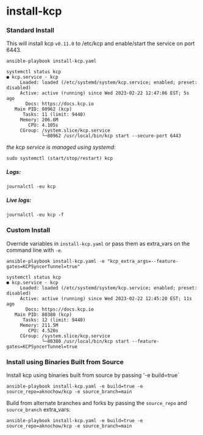 # install-kcp

### Standard Install

This will install kcp `v0.11.0` to /etc/kcp and enable/start the service on port 6443.

`ansible-playbook install-kcp.yaml`
```
systemctl status kcp
● kcp.service - kcp
     Loaded: loaded (/etc/systemd/system/kcp.service; enabled; preset: disabled)
     Active: active (running) since Wed 2023-02-22 12:47:06 EST; 5s ago
       Docs: https://docs.kcp.io
   Main PID: 80962 (kcp)
      Tasks: 11 (limit: 9440)
     Memory: 206.6M
        CPU: 4.105s
     CGroup: /system.slice/kcp.service
             └─80962 /usr/local/bin/kcp start --secure-port 6443
```
_the kcp service is managed using systemd:_

`sudo systemctl (start/stop/restart) kcp`

##### Logs:
`journalctl -eu kcp`
##### Live logs:
`journalctl -eu kcp -f`


### Custom Install

Override variables in `install-kcp.yaml` or pass them as extra_vars on the command line with `-e`.

`ansible-playbook install-kcp.yaml -e "kcp_extra_args=--feature-gates=KCPSyncerTunnel=true"`
```
systemctl status kcp
● kcp.service - kcp
     Loaded: loaded (/etc/systemd/system/kcp.service; enabled; preset: disabled)
     Active: active (running) since Wed 2023-02-22 12:45:20 EST; 11s ago
       Docs: https://docs.kcp.io
   Main PID: 80380 (kcp)
      Tasks: 12 (limit: 9440)
     Memory: 211.5M
        CPU: 4.520s
     CGroup: /system.slice/kcp.service
             └─80380 /usr/local/bin/kcp start --feature-gates=KCPSyncerTunnel=true
```

### Install using Binaries Built from Source

Install kcp using binaries built from source by passing '-e build=true`

`ansible-playbook install-kcp.yaml -e build=true -e source_repo=aknochow/kcp -e source_branch=main`

Build from alternate branches and forks by passing the `source_repo` and `source_branch` extra_vars:

`ansible-playbook install-kcp.yaml -e build=true -e source_repo=aknochow/kcp -e source_branch=main`
